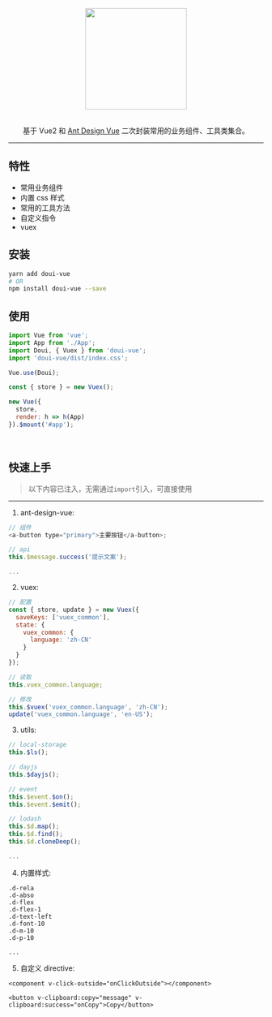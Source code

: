 <p align="center">
  <a href="http://doui.dooomi.com" target="_blank">
    <img width="200" src="http://f.dooomi.com/image/do.png">
  </a>
</p>

<br/>

<div align="center">
基于 Vue2 和 <a href="https://antdv.com" target="_blank">Ant Design Vue</a> 二次封装常用的业务组件、工具类集合。
</div>

---

## 特性

- 常用业务组件
- 内置 css 样式
- 常用的工具方法
- 自定义指令
- vuex

## 安装

```bash
yarn add doui-vue
# OR
npm install doui-vue --save
```

## 使用

```js
import Vue from 'vue';
import App from './App';
import Doui, { Vuex } from 'doui-vue';
import 'doui-vue/dist/index.css';

Vue.use(Doui);

const { store } = new Vuex();

new Vue({
  store,
  render: h => h(App)
}).$mount('#app');
```

<br/>

## 快速上手

> 以下内容已注入，无需通过`import`引入，可直接使用

---

1. ant-design-vue:

```js
// 组件
<a-button type="primary">主要按钮</a-button>;

// api
this.$message.success('提示文案');

...
```

2. vuex:

```js
// 配置
const { store, update } = new Vuex({
  saveKeys: ['vuex_common'],
  state: {
    vuex_common: {
      language: 'zh-CN'
    }
  }
});

// 读取
this.vuex_common.language;

// 修改
this.$vuex('vuex_common.language', 'zh-CN');
update('vuex_common.language', 'en-US');
```

3. utils:

```js
// local-storage
this.$ls();

// dayjs
this.$dayjs();

// event
this.$event.$on();
this.$event.$emit();

// lodash
this.$d.map();
this.$d.find();
this.$d.cloneDeep();

...
```

4. 内置样式:

```
.d-rela
.d-abso
.d-flex
.d-flex-1
.d-text-left
.d-font-10
.d-m-10
.d-p-10

...
```

5. 自定义 directive:

```vue
<component v-click-outside="onClickOutside"></component>

<button v-clipboard:copy="message" v-clipboard:success="onCopy">Copy</button>
```
